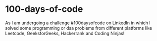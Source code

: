 # 100-days-of-code
As I am undergoing a challenge #100daysofcode on LinkedIn in which I solved some programming or dsa problems from different platforms like Leetcode, GeeksforGeeks, Hackerrank and Coding Ninjas!
